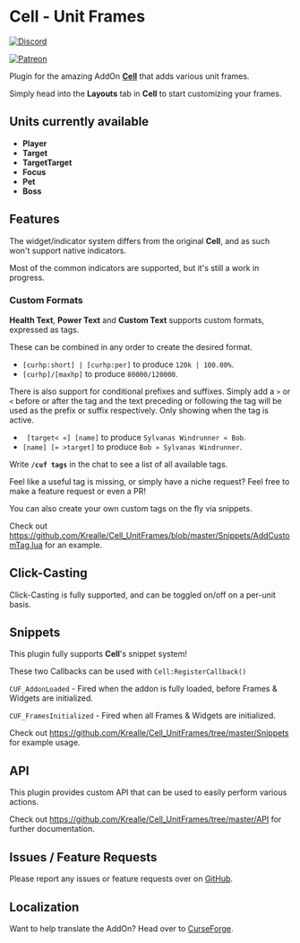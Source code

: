 # Cell - Unit Frames

[![Discord](https://img.shields.io/discord/1062050991664529498?label=Discord&color=5865F2)](https://discord.gg/C5STjYRsCD)

[![Patreon](https://img.shields.io/badge/Patreon-F96854?style=for-the-badge&logo=patreon&logoColor=white)](https://www.patreon.com/vollmerino)

Plugin for the amazing AddOn **[Cell](https://www.curseforge.com/wow/addons/cell)** that adds various unit frames.

Simply head into the **Layouts** tab in **Cell** to start customizing your frames.

## Units currently available

- **Player**
- **Target**
- **TargetTarget**
- **Focus**
- **Pet**
- **Boss**

## Features

The widget/indicator system differs from the original **Cell**, and as such won't support native indicators.

Most of the common indicators are supported, but it's still a work in progress.

### Custom Formats

**Health Text**, **Power Text** and **Custom Text** supports custom formats, expressed as tags.

These can be combined in any order to create the desired format.

- `[curhp:short] | [curhp:per]` to produce `120k | 100.00%`.
- `[curhp]/[maxhp]` to produce `80000/120000`.

There is also support for conditional prefixes and suffixes. Simply add a `>` or `<` before or after the tag and the text preceding or following the tag will be used as the prefix or suffix respectively. Only showing when the tag is active.

- ` [target< «] [name]` to produce `Sylvanas Windrunner « Bob`.
- `[name] [» >target]` to produce `Bob » Sylvanas Windrunner`.

Write **`/cuf tags`** in the chat to see a list of all available tags.

Feel like a useful tag is missing, or simply have a niche request? Feel free to make a feature request or even a PR!

You can also create your own custom tags on the fly via snippets.

Check out https://github.com/Krealle/Cell_UnitFrames/blob/master/Snippets/AddCustomTag.lua for an example.

## Click-Casting

Click-Casting is fully supported, and can be toggled on/off on a per-unit basis.

## Snippets

This plugin fully supports **Cell**'s snippet system!

These two Callbacks can be used with `Cell:RegisterCallback()`

`CUF_AddonLoaded` - Fired when the addon is fully loaded, before Frames & Widgets are initialized.

`CUF_FramesInitialized` - Fired when all Frames & Widgets are initialized.

Check out https://github.com/Krealle/Cell_UnitFrames/tree/master/Snippets for example usage.

## API

This plugin provides custom API that can be used to easily perform various actions.

Check out https://github.com/Krealle/Cell_UnitFrames/tree/master/API for further documentation.

## Issues / Feature Requests

Please report any issues or feature requests over on [GitHub](https://github.com/Krealle/Cell_UnitFrames/issues).

## Localization

Want to help translate the AddOn? Head over to [CurseForge](https://legacy.curseforge.com/wow/addons/cell-unit-frames/localization).
